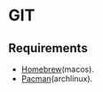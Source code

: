 # GIT

## Requirements

* [Homebrew](../homebrew/README.md)(macos).
* [Pacman](../pacman/README.md)(archlinux).
